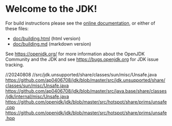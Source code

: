 # Welcome to the JDK!

For build instructions please see the
[online documentation](https://openjdk.org/groups/build/doc/building.html),
or either of these files:

- [doc/building.html](doc/building.html) (html version)
- [doc/building.md](doc/building.md) (markdown version)

See <https://openjdk.org/> for more information about the OpenJDK
Community and the JDK and see <https://bugs.openjdk.org> for JDK issue
tracking.

//20240808
//src/jdk.unsupported/share/classes/sun/misc/Unsafe.java
https://github.com/ap0406708/jdk/blob/master/src/jdk.unsupported/share/classes/sun/misc/Unsafe.java
https://github.com/ap0406708/jdk/blob/master/src/java.base/share/classes/jdk/internal/misc/Unsafe.java
https://github.com/openjdk/jdk/blob/master/src/hotspot/share/prims/unsafe.cpp
https://github.com/openjdk/jdk/blob/master/src/hotspot/share/prims/unsafe.hpp

